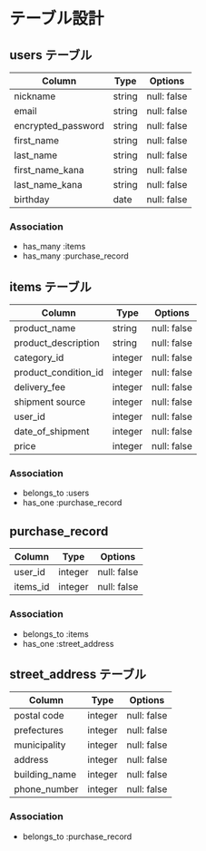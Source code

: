 # テーブル設計

## users テーブル

| Column              | Type   | Options     |
| ------------------- | ------ | ----------- |
| nickname            | string | null: false |
| email               | string | null: false |
| encrypted_password  | string | null: false |
| first_name          | string | null: false |
| last_name           | string | null: false |
| first_name_kana     | string | null: false |
| last_name_kana      | string | null: false |
| birthday            | date   | null: false |

### Association
- has_many :items
- has_many :purchase_record

## items テーブル

| Column               | Type    | Options     |
| -------------------- | ------- | ----------- |
| product_name         | string  | null: false |
| product_description  | string  | null: false |
| category_id          | integer | null: false |
| product_condition_id | integer | null: false |
| delivery_fee         | integer | null: false |
| shipment source      | integer | null: false |
| user_id              | integer | null: false |
| date_of_shipment     | integer | null: false |
| price                | integer | null: false |

### Association
- belongs_to :users
- has_one :purchase_record

## purchase_record
| Column   | Type    | Options     |
| -------- | ------- | ----------- |
| user_id  | integer | null: false |
| items_id | integer | null: false |

### Association
- belongs_to :items
- has_one :street_address

## street_address テーブル
| Column        | Type    | Options     |
| --------------| ------- | ----------- |
| postal code   | integer | null: false |
| prefectures   | integer | null: false |
| municipality  | integer | null: false |
| address       | integer | null: false |
| building_name | integer | null: false |
| phone_number  | integer | null: false |

### Association
- belongs_to :purchase_record